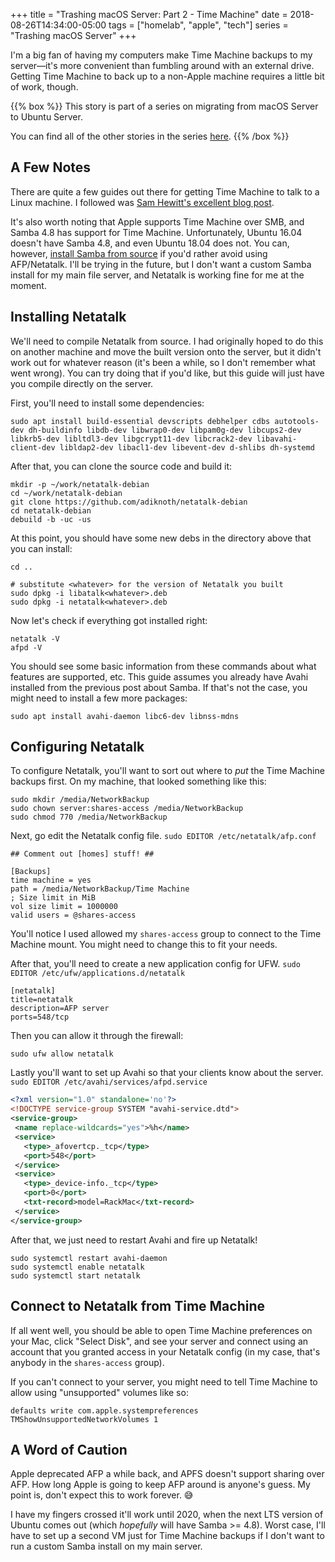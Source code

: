 +++
title = "Trashing macOS Server: Part 2 - Time Machine"
date = 2018-08-26T14:34:00-05:00
tags = ["homelab", "apple", "tech"]
series = "Trashing macOS Server"
+++

I'm a big fan of having my computers make Time Machine backups to my server—it's more convenient than fumbling around with an external drive. Getting Time Machine to back up to a non-Apple machine requires a little bit of work, though.

{{% box %}}
This story is part of a series on migrating from macOS Server to Ubuntu Server.

You can find all of the other stories in the series [here](/series/trashing-macos-server).
{{% /box %}}

## A Few Notes

There are quite a few guides out there for getting Time Machine to talk to a Linux machine. I followed was [Sam Hewitt's excellent blog post](https://samuelhewitt.com/blog/2015-09-12-debian-linux-server-mac-os-time-machine-backups-how-to).

It's also worth noting that Apple supports Time Machine over SMB, and Samba 4.8 has support for Time Machine. Unfortunately, Ubuntu 16.04 doesn't have Samba 4.8, and even Ubuntu 18.04 does not. You can, however, [install Samba from source](https://www.reddit.com/r/homelab/comments/83vkaz/howto_make_time_machine_backups_on_a_samba/) if you'd rather avoid using AFP/Netatalk. I'll be trying in the future, but I don't want a custom Samba install for my main file server, and Netatalk is working fine for me at the moment.

## Installing Netatalk

We'll need to compile Netatalk from source. I had originally hoped to do this on another machine and move the built version onto the server, but it didn't work out for whatever reason (it's been a while, so I don't remember what went wrong). You can try doing that if you'd like, but this guide will just have you compile directly on the server.

First, you'll need to install some dependencies:
```
sudo apt install build-essential devscripts debhelper cdbs autotools-dev dh-buildinfo libdb-dev libwrap0-dev libpam0g-dev libcups2-dev libkrb5-dev libltdl3-dev libgcrypt11-dev libcrack2-dev libavahi-client-dev libldap2-dev libacl1-dev libevent-dev d-shlibs dh-systemd
```

After that, you can clone the source code and build it:
```
mkdir -p ~/work/netatalk-debian
cd ~/work/netatalk-debian
git clone https://github.com/adiknoth/netatalk-debian
cd netatalk-debian
debuild -b -uc -us
```

At this point, you should have some new debs in the directory above that you can install:
```
cd ..

# substitute <whatever> for the version of Netatalk you built
sudo dpkg -i libatalk<whatever>.deb
sudo dpkg -i netatalk<whatever>.deb
```

Now let's check if everything got installed right:
```
netatalk -V
afpd -V
```

You should see some basic information from these commands about what features are supported, etc. This guide assumes you already have Avahi installed from the previous post about Samba. If that's not the case, you might need to install a few more packages:

```
sudo apt install avahi-daemon libc6-dev libnss-mdns
```

## Configuring Netatalk

To configure Netatalk, you'll want to sort out where to _put_ the Time Machine backups first. On my machine, that looked something like this:

```
sudo mkdir /media/NetworkBackup
sudo chown server:shares-access /media/NetworkBackup
sudo chmod 770 /media/NetworkBackup
```

Next, go edit the Netatalk config file.
`sudo EDITOR /etc/netatalk/afp.conf`
```
## Comment out [homes] stuff! ##

[Backups]
time machine = yes
path = /media/NetworkBackup/Time Machine
; Size limit in MiB
vol size limit = 1000000
valid users = @shares-access
```

You'll notice I used allowed my `shares-access` group to connect to the Time Machine mount. You might need to change this to fit your needs.

After that, you'll need to create a new application config for UFW.
`sudo EDITOR /etc/ufw/applications.d/netatalk`
```
[netatalk]
title=netatalk
description=AFP server
ports=548/tcp
```

Then you can allow it through the firewall:
```
sudo ufw allow netatalk
```

Lastly you'll want to set up Avahi so that your clients know about the server.
`sudo EDITOR /etc/avahi/services/afpd.service`
```xml
<?xml version="1.0" standalone='no'?>
<!DOCTYPE service-group SYSTEM "avahi-service.dtd">
<service-group>
 <name replace-wildcards="yes">%h</name>
 <service>
   <type>_afovertcp._tcp</type>
   <port>548</port>
 </service>
 <service>
   <type>_device-info._tcp</type>
   <port>0</port>
   <txt-record>model=RackMac</txt-record>
 </service>
</service-group>
```

After that, we just need to restart Avahi and fire up Netatalk!

```
sudo systemctl restart avahi-daemon
sudo systemctl enable netatalk
sudo systemctl start netatalk
```

## Connect to Netatalk from Time Machine

If all went well, you should be able to open Time Machine preferences on your Mac, click "Select Disk", and see your server and connect using an account that you granted access in your Netatalk config (in my case, that's anybody in the `shares-access` group).

If you can't connect to your server, you might need to tell Time Machine to allow using "unsupported" volumes like so:

```
defaults write com.apple.systempreferences TMShowUnsupportedNetworkVolumes 1
```

## A Word of Caution

Apple deprecated AFP a while back, and APFS doesn't support sharing over AFP. How long Apple is going to keep AFP around is anyone's guess. My point is, don't expect this to work forever. 😅

I have my fingers crossed it'll work until 2020, when the next LTS version of Ubuntu comes out (which _hopefully_ will have Samba >= 4.8). Worst case, I'll have to set up a second VM just for Time Machine backups if I don't want to run a custom Samba install on my main server.

